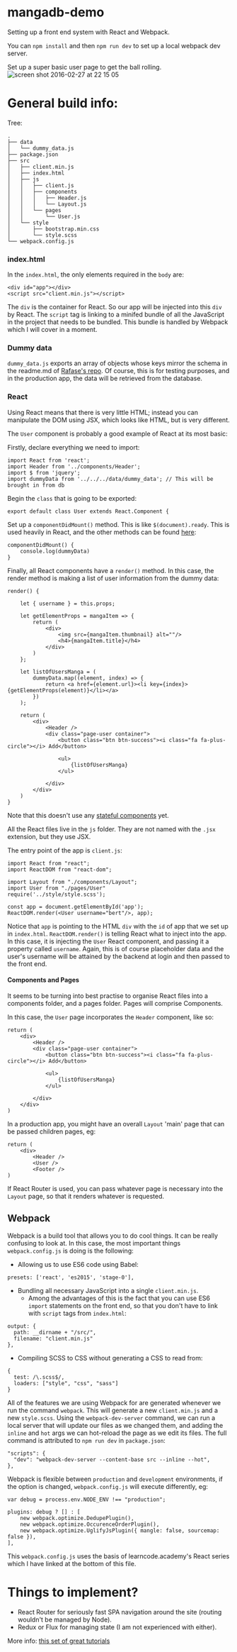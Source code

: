 # mangadb-demo

Setting up a front end system with React and Webpack.

You can `npm install` and then `npm run dev` to set up a local webpack dev server.

Set up a super basic user page to get the ball rolling.
![screen shot 2016-02-27 at 22 15 05](https://cloud.githubusercontent.com/assets/10364894/13375740/a23a31f6-dd9f-11e5-8937-8a3686a6a5c5.png)

# General build info:

Tree:
```
.
├── data
│   └── dummy_data.js
├── package.json
├── src
│   ├── client.min.js
│   ├── index.html
│   ├── js
│   │   ├── client.js
│   │   ├── components
│   │   │   ├── Header.js
│   │   │   └── Layout.js
│   │   └── pages
│   │       └── User.js
│   └── style
│       ├── bootstrap.min.css
│       └── style.scss
└── webpack.config.js
```
### index.html
In the `index.html`, the only elements required in the `body` are:
```
<div id="app"></div>
<script src="client.min.js"></script>
```
The `div` is the container for React. So our app will be injected into this `div` by React.
The `script` tag is linking to a minifed bundle of all the JavaScript in the project that needs to be bundled. This bundle is handled by Webpack which I will cover in a moment.

### Dummy data
`dummy_data.js` exports an array of objects whose keys mirror the schema in the readme.md of [Rafase's repo](https://github.com/Rafase282/Mangadb). Of course, this is for testing purposes, and in the production app, the data will be retrieved from the database.

### React

Using React means that there is very little HTML; instead you can manipulate the DOM using JSX, which looks like HTML, but is very different.

The `User` component is probably a good example of React at its most basic:

Firstly, declare everything we need to import:
```
import React from 'react';
import Header from '../components/Header';
import $ from 'jquery';
import dummyData from '../../../data/dummy_data'; // This will be brought in from db
```

Begin the `class` that is going to be exported:
```
export default class User extends React.Component {
```

Set up a `componentDidMount()` method. This is like `$(document).ready`. This is used heavily in React, and the other methods can be found [here](https://facebook.github.io/react/docs/component-specs.html):

```
componentDidMount() {
    console.log(dummyData)
}
```

Finally, all React components have a `render()` method. In this case, the render method is making a list of user information from the dummy data:

```
render() {

    let { username } = this.props;

    let getElementProps = mangaItem => {
        return (
            <div>
                <img src={mangaItem.thumbnail} alt=""/>
                <h4>{mangaItem.title}</h4>
            </div>
        )
    };

    let listOfUsersManga = (
        dummyData.map((element, index) => {
            return <a href={element.url}><li key={index}>{getElementProps(element)}</li></a>
        })
    );

    return (
        <div>
            <Header />
            <div class="page-user container">
                <button class="btn btn-success"><i class="fa fa-plus-circle"></i> Add</button>

                <ul>
                    {listOfUsersManga}
                </ul>

            </div>
        </div>
    )
}
```

Note that this doesn't use any [stateful components](https://facebook.github.io/react/docs/component-api.html) yet.

All the React files live in the `js` folder. They are not named with the `.jsx` extension, but they use JSX.

The entry point of the app is `client.js`:

```
import React from "react";
import ReactDOM from "react-dom";

import Layout from "./components/Layout";
import User from "./pages/User"
require('../style/style.scss');

const app = document.getElementById('app');
ReactDOM.render(<User username="bert"/>, app);
```

Notice that `app` is pointing to the HTML `div` with the `id` of app that we set up in `index.html`.
`ReactDOM.render()` is telling React what to inject into the app. In this case, it is injecting the `User` React component, and passing it a property called `username`. Again, this is of course placeholder data and the user's username will be attained by the backend at login and then passed to the front end.

#### Components and Pages
It seems to be turning into best practise to organise React files into a components folder, and a pages folder. Pages will comprise Components.

In this case, the `User` page incorporates the `Header` component, like so:

```
return (
    <div>
        <Header />
        <div class="page-user container">
            <button class="btn btn-success"><i class="fa fa-plus-circle"></i> Add</button>

            <ul>
                {listOfUsersManga}
            </ul>

        </div>
    </div>
)
```
In a production app, you might have an overall `Layout` 'main' page that can be passed children pages, eg:
```
return (
    <div>
        <Header />
        <User />
        <Footer />
)
```
If React Router is used, you can pass whatever page is necessary into the `Layout` page, so that it renders whatever is requested.

## Webpack

Webpack is a build tool that allows you to do cool things. It can be really confusing to look at. In this case, the most important things `webpack.config.js` is doing is the following:
  
  - Allowing us to use ES6 code using Babel:
   
  ```
  presets: ['react', 'es2015', 'stage-0'],
  ```
  
  - Bundling all necessary JavaScript into a single `client.min.js`.
    - Among the advantages of this is the fact that you can use ES6 `import` statements on the front end, so that you don't have to link with `script` tags from `index.html`:
    
  ```
  output: {
    path: __dirname + "/src/",
    filename: "client.min.js"
  },
  ```

  - Compiling SCSS to CSS without generating a CSS to read from:
  
  ```
  {
    test: /\.scss$/,
    loaders: ["style", "css", "sass"]
  }  
  ```
  
All of the features we are using Webpack for are generated whenever we run the command `webpack`. This will generate a new `client.min.js` and a new `style.scss`. Using the `webpack-dev-server` command, we can run a local server that will update our files as we changed them, and adding the `inline` and `hot` args we can hot-reload the page as we edit its files. The full command is attributed to `npm run dev` in `package.json`:

```
"scripts": {
  "dev": "webpack-dev-server --content-base src --inline --hot",
},
```
Webpack is flexible between `production` and `development` environments, if the option is changed, `webpack.config.js` will execute differently, eg:
```
var debug = process.env.NODE_ENV !== "production";

plugins: debug ? [] : [
    new webpack.optimize.DedupePlugin(),
    new webpack.optimize.OccurenceOrderPlugin(),
    new webpack.optimize.UglifyJsPlugin({ mangle: false, sourcemap: false }),
],
```

This `webpack.config.js` uses the basis of learncode.academy's React series which I have linked at the bottom of this file.

# Things to implement?
- React Router for seriously fast SPA navigation around the site (routing wouldn't be managed by Node).
- Redux or Flux for managing state (I am not experienced with either).

More info: [this set of great tutorials](https://www.youtube.com/watch?v=MhkGQAoc7bc)
